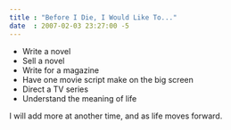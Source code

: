 ```yaml
---
title : "Before I Die, I Would Like To..."
date  : 2007-02-03 23:27:00 -5
---
```


- Write a novel
- Sell a novel
- Write for a magazine
- Have one movie script make on the big screen
- Direct a TV series
- Understand the meaning of life

I will add more at another time, and as life moves forward.
